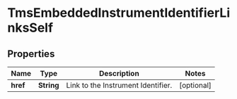 
# TmsEmbeddedInstrumentIdentifierLinksSelf

## Properties
Name | Type | Description | Notes
------------ | ------------- | ------------- | -------------
**href** | **String** | Link to the Instrument Identifier.  |  [optional]



